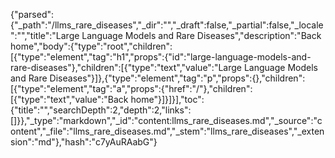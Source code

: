 {"parsed":{"_path":"/llms_rare_diseases","_dir":"","_draft":false,"_partial":false,"_locale":"","title":"Large Language Models and Rare Diseases","description":"Back home","body":{"type":"root","children":[{"type":"element","tag":"h1","props":{"id":"large-language-models-and-rare-diseases"},"children":[{"type":"text","value":"Large Language Models and Rare Diseases"}]},{"type":"element","tag":"p","props":{},"children":[{"type":"element","tag":"a","props":{"href":"/"},"children":[{"type":"text","value":"Back home"}]}]}],"toc":{"title":"","searchDepth":2,"depth":2,"links":[]}},"_type":"markdown","_id":"content:llms_rare_diseases.md","_source":"content","_file":"llms_rare_diseases.md","_stem":"llms_rare_diseases","_extension":"md"},"hash":"c7yAuRAabG"}